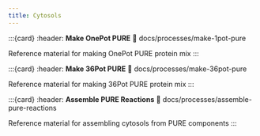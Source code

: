 ```yaml
---
title: Cytosols
---
```


:::{card} 
:header: **Make OnePot PURE** 
:link: docs/processes/make-1pot-pure

Reference material for making OnePot PURE protein mix
:::

:::{card} 
:header: **Make 36Pot PURE** 
:link: docs/processes/make-36pot-pure

Reference material for making 36Pot PURE protein mix
:::

:::{card} 
:header: **Assemble PURE Reactions** 
:link: docs/processes/assemble-pure-reactions

Reference material for assembling cytosols from PURE components
:::

<!-- docs/guides/getting-started.md -->